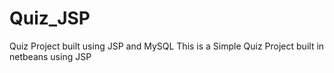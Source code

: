 # Quiz_JSP
Quiz Project built using JSP and MySQL 
This is a Simple Quiz Project built in netbeans using JSP 
